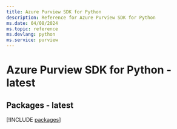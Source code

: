 ```yaml
---
title: Azure Purview SDK for Python
description: Reference for Azure Purview SDK for Python
ms.date: 04/08/2024
ms.topic: reference
ms.devlang: python
ms.service: purview
---
```

# Azure Purview SDK for Python - latest
## Packages - latest
[!INCLUDE [packages](purview-index.md)]